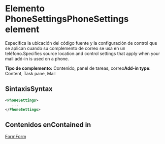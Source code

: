 # <a name="phonesettings-element"></a><span data-ttu-id="4addd-101">Elemento PhoneSettings</span><span class="sxs-lookup"><span data-stu-id="4addd-101">PhoneSettings element</span></span>

<span data-ttu-id="4addd-102">Especifica la ubicación del código fuente y la configuración de control que se aplican cuando su complemento de correo se usa en un teléfono.</span><span class="sxs-lookup"><span data-stu-id="4addd-102">Specifies source location and control settings that apply when your mail add-in is used on a phone.</span></span>

<span data-ttu-id="4addd-103">**Tipo de complemento:** Contenido, panel de tareas, correo</span><span class="sxs-lookup"><span data-stu-id="4addd-103">**Add-in type:** Content, Task pane, Mail</span></span>

## <a name="syntax"></a><span data-ttu-id="4addd-104">Sintaxis</span><span class="sxs-lookup"><span data-stu-id="4addd-104">Syntax</span></span>

```XML
<PhoneSettings>
   ...
</PhoneSettings>
```

## <a name="contained-in"></a><span data-ttu-id="4addd-105">Contenidos en</span><span class="sxs-lookup"><span data-stu-id="4addd-105">Contained in</span></span>

[<span data-ttu-id="4addd-106">Form</span><span class="sxs-lookup"><span data-stu-id="4addd-106">Form</span></span>](form.md)


